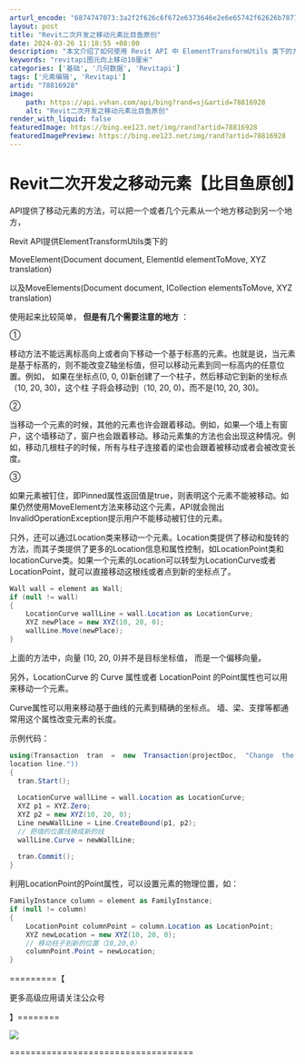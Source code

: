 ```yaml
---
arturl_encode: "6874747073:3a2f2f626c6f672e6373646e2e6e65742f62626b7877303031:2f61727469636c652f64657461696c732f3738383136393238"
layout: post
title: "Revit二次开发之移动元素比目鱼原创"
date: 2024-03-26 11:18:55 +08:00
description: "本文介绍了如何使用 Revit API 中 ElementTransformUtils 类下的方法进"
keywords: "revitapi图元向上移动10厘米"
categories: ['基础', '几何数据', 'Revitapi']
tags: ['元素编辑', 'Revitapi']
artid: "78816928"
image:
    path: https://api.vvhan.com/api/bing?rand=sj&artid=78816928
    alt: "Revit二次开发之移动元素比目鱼原创"
render_with_liquid: false
featuredImage: https://bing.ee123.net/img/rand?artid=78816928
featuredImagePreview: https://bing.ee123.net/img/rand?artid=78816928
---
```


# Revit二次开发之移动元素【比目鱼原创】

API提供了移动元素的方法，可以把一个或者几个元素从一个地方移动到另一个地方，
  

Revit API提供ElementTransformUtils类下的

MoveElement(Document document, ElementId elementToMove, XYZ translation)

以及MoveElements(Document document, ICollection<ElementId> elementsToMove, XYZ translation)

使用起来比较简单，
**但是有几个需要注意的地方**
：

  
①

移动方法不能远离标高向上或者向下移动一个基于标髙的元素。也就是说，当元素是基于标髙的，则不能改变Z轴坐标值，但可以移动元素到同一标高内的任意位置。例如， 如果在坐标点(0, 0, 0)新创建了一个柱子，然后移动它到新的坐标点（10, 20, 30)，这个柱 子将会移动到（10, 20, 0)，而不是(10, 20, 30)。
  
  
②

当移动一个元素的时候，其他的元素也许会跟着移动。例如，如果—个墙上有窗户，这个墙移动了，窗户也会跟着移动。移动元素集的方法也会出现这种情况。例如，移动几根柱子的时候，所有与柱子连接着的梁也会跟着被移动或者会被改变长度。
  
③

如果元素被钉住，即Pinned属性返回值是true，则表明这个元素不能被移动。如果仍然使用MoveEIement方法来移动这个元素，API就会抛出InvalidOperationException提示用户不能移动被钉住的元素。
  
只外，还可以通过Location类来移动一个元素。Location类提供了移动和旋转的方法，而其子类提供了更多的Location信息和属性控制，如LocationPoint类和 locationCurve类。如果一个元素的Location可以转型为LocationCurve或者 LocationPoint，就可以直接移动这根线或者点到新的坐标点了。
  

```csharp
Wall wall = element as Wall; 
if (null != wall) 
{ 
    LocationCurve wallLine = wall.Location as LocationCurve; 
    XYZ newPlace = new XYZ(10, 20, 0); 
    wallLine.Move(newPlace); 
} 

```

上面的方法中，向量 (10, 20, 0)并不是目标坐标值， 而是一个偏移向量。

另外，LocationCurve 的 Curve 属性或者 LocationPoint 的Point属性也可以用来移动一个元素。
  
Curve属性可以用来移动基于曲线的元素到精确的坐标点。 墙、梁、支撑等都通常用这个属性改变元素的长度。
  
示例代码：
  

```csharp
using(Transaction  tran  =  new  Transaction(projectDoc,  "Change  the  wall's  curve  with  a  new 
location line.")) 
{ 
  tran.Start(); 
                               
  LocationCurve wallLine = wall.Location as LocationCurve; 
  XYZ p1 = XYZ.Zero; 
  XYZ p2 = new XYZ(10, 20, 0); 
  Line newWallLine = Line.CreateBound(p1, p2); 
  // 把墙的位置线换成新的线 
  wallLine.Curve = newWallLine; 
                         
  tran.Commit(); 
} 
```

  

利用LocationPoint的Point属性，可以设置元素的物理位置，如：

```csharp
FamilyInstance column = element as FamilyInstance; 
if (null != column) 
{ 
    LocationPoint columnPoint = column.Location as LocationPoint; 
    XYZ newLocation = new XYZ(10, 20, 0); 
    // 移动柱子到新的位置（10,20,0） 
    columnPoint.Point = newLocation; 
}
```

  

=========【

更多高级应用请关注公众号

】========

![](https://img-blog.csdn.net/20171215213618491?watermark/2/text/aHR0cDovL2Jsb2cuY3Nkbi5uZXQvYmJreHcwMDE=/font/5a6L5L2T/fontsize/400/fill/I0JBQkFCMA==/dissolve/70/gravity/Center)

===================================